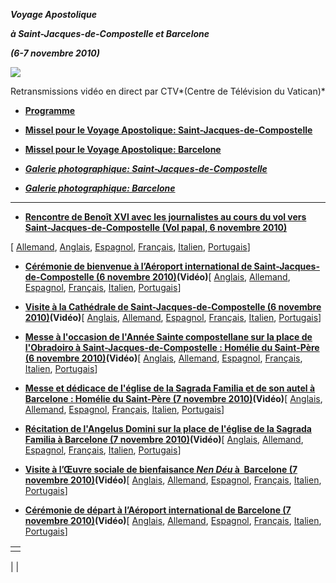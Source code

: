 ***Voyage Apostolique***

***à Saint-Jacques-de-Compostelle et Barcelone***

***(6-7 novembre 2010)***

![](http://www.vatican.va/holy_father/benedict_xvi/travels/2010/img/spagna.jpg)

Retransmissions vidéo en direct par CTV*(Centre de Télévision du Vatican)*

- **[Programme](/content/benedict-xvi/fr/travels/2010/documents/trav_ben-xvi_spagna_20101106.html)**


- **[Missel pour le Voyage Apostolique: **Saint-Jacques-de-Compostelle**](http://www.vatican.va/news_services/liturgy/libretti/2010/messale-santiago2010.pdf)**


- **[Missel pour le Voyage Apostolique: Barcelone](http://www.vatican.va/news_services/liturgy/libretti/2010/messale-barcelona2010.pdf)**

- ***[Galerie photographique: Saint-Jacques-de-Compostelle](http://www.vatican.va/news_services/liturgy/photogallery/2010/20101106/index.html)***

- ***[Galerie photographique: Barcelone](http://www.vatican.va/news_services/liturgy/photogallery/2010/20101107/index.html)***


* * *

- **[Rencontre de Benoît XVI avec les journalistes au cours du vol vers Saint-Jacques-de-Compostelle (Vol papal, 6 novembre 2010)](/content/benedict-xvi/fr/speeches/2010/november/documents/hf_ben-xvi_spe_20101106_intervista-spagna.html)**

\[ [Allemand](/content/benedict-xvi/de/speeches/2010/november/documents/hf_ben-xvi_spe_20101106_intervista-spagna.html), [Anglais](/content/benedict-xvi/en/speeches/2010/november/documents/hf_ben-xvi_spe_20101106_intervista-spagna.html), [Espagnol](/content/benedict-xvi/es/speeches/2010/november/documents/hf_ben-xvi_spe_20101106_intervista-spagna.html), [Français](/content/benedict-xvi/fr/speeches/2010/november/documents/hf_ben-xvi_spe_20101106_intervista-spagna.html), [Italien](/content/benedict-xvi/it/speeches/2010/november/documents/hf_ben-xvi_spe_20101106_intervista-spagna.html), [Portugais](/content/benedict-xvi/pt/speeches/2010/november/documents/hf_ben-xvi_spe_20101106_intervista-spagna.html)\]


- **[Cérémonie de bienvenue à l’Aéroport international de Saint-Jacques-de-Compostelle (6 novembre 2010)](/content/benedict-xvi/fr/speeches/2010/november/documents/hf_ben-xvi_spe_20101106_welcome-compostela.html)(Vidéo)**\[ [Anglais](/content/benedict-xvi/en/speeches/2010/november/documents/hf_ben-xvi_spe_20101106_welcome-compostela.html), [Allemand](/content/benedict-xvi/de/speeches/2010/november/documents/hf_ben-xvi_spe_20101106_welcome-compostela.html), [Espagnol](/content/benedict-xvi/es/speeches/2010/november/documents/hf_ben-xvi_spe_20101106_welcome-compostela.html), [Français](/content/benedict-xvi/fr/speeches/2010/november/documents/hf_ben-xvi_spe_20101106_welcome-compostela.html), [Italien](/content/benedict-xvi/it/speeches/2010/november/documents/hf_ben-xvi_spe_20101106_welcome-compostela.html), [Portugais](/content/benedict-xvi/pt/speeches/2010/november/documents/hf_ben-xvi_spe_20101106_welcome-compostela.html)\]


- **[Visite à la Cathédrale de Saint-Jacques-de-Compostelle (6 novembre 2010)](/content/benedict-xvi/fr/speeches/2010/november/documents/hf_ben-xvi_spe_20101106_cattedrale-compostela.html)(Vidéo)**\[ [Anglais](/content/benedict-xvi/en/speeches/2010/november/documents/hf_ben-xvi_spe_20101106_cattedrale-compostela.html), [Allemand](/content/benedict-xvi/de/speeches/2010/november/documents/hf_ben-xvi_spe_20101106_cattedrale-compostela.html), [Espagnol](/content/benedict-xvi/es/speeches/2010/november/documents/hf_ben-xvi_spe_20101106_cattedrale-compostela.html), [Français](/content/benedict-xvi/fr/speeches/2010/november/documents/hf_ben-xvi_spe_20101106_cattedrale-compostela.html), [Italien](/content/benedict-xvi/it/speeches/2010/november/documents/hf_ben-xvi_spe_20101106_cattedrale-compostela.html), [Portugais](/content/benedict-xvi/pt/speeches/2010/november/documents/hf_ben-xvi_spe_20101106_cattedrale-compostela.html)\]


- **[Messe à l'occasion de l'Année Sainte compostellane sur la place de l'Obradoiro à Saint-Jacques-de-Compostelle : Homélie du Saint-Père (6 novembre 2010)](/content/benedict-xvi/fr/homilies/2010/documents/hf_ben-xvi_hom_20101106_compostela.html)(Vidéo)**\[ [Anglais](/content/benedict-xvi/en/homilies/2010/documents/hf_ben-xvi_hom_20101106_compostela.html), [Allemand](/content/benedict-xvi/de/homilies/2010/documents/hf_ben-xvi_hom_20101106_compostela.html), [Espagnol](/content/benedict-xvi/es/homilies/2010/documents/hf_ben-xvi_hom_20101106_compostela.html), [Français](/content/benedict-xvi/fr/homilies/2010/documents/hf_ben-xvi_hom_20101106_compostela.html), [Italien](/content/benedict-xvi/it/homilies/2010/documents/hf_ben-xvi_hom_20101106_compostela.html), [Portugais](/content/benedict-xvi/pt/homilies/2010/documents/hf_ben-xvi_hom_20101106_compostela.html)\]


- **[Messe et dédicace de l'église de la Sagrada Familia et de son autel à Barcelone : Homélie du Saint-Père (7 novembre 2010)](/content/benedict-xvi/fr/homilies/2010/documents/hf_ben-xvi_hom_20101107_barcelona.html)(Vidéo)**\[ [Anglais](/content/benedict-xvi/en/homilies/2010/documents/hf_ben-xvi_hom_20101107_barcelona.html), [Allemand](/content/benedict-xvi/de/homilies/2010/documents/hf_ben-xvi_hom_20101107_barcelona.html), [Espagnol](/content/benedict-xvi/es/homilies/2010/documents/hf_ben-xvi_hom_20101107_barcelona.html), [Français](/content/benedict-xvi/fr/homilies/2010/documents/hf_ben-xvi_hom_20101107_barcelona.html), [Italien](/content/benedict-xvi/it/homilies/2010/documents/hf_ben-xvi_hom_20101107_barcelona.html), [Portugais](/content/benedict-xvi/pt/homilies/2010/documents/hf_ben-xvi_hom_20101107_barcelona.html)\]


- **[Récitation de l'Angelus Domini sur la place de l'église de la Sagrada Familia à Barcelone (7 novembre 2010)](/content/benedict-xvi/fr/angelus/2010/documents/hf_ben-xvi_ang_20101107_barcelona.html)(Vidéo)**\[ [Anglais](/content/benedict-xvi/en/angelus/2010/documents/hf_ben-xvi_ang_20101107_barcelona.html), [Allemand](/content/benedict-xvi/de/angelus/2010/documents/hf_ben-xvi_ang_20101107_barcelona.html), [Espagnol](/content/benedict-xvi/es/angelus/2010/documents/hf_ben-xvi_ang_20101107_barcelona.html), [Français](/content/benedict-xvi/fr/angelus/2010/documents/hf_ben-xvi_ang_20101107_barcelona.html), [Italien](/content/benedict-xvi/it/angelus/2010/documents/hf_ben-xvi_ang_20101107_barcelona.html), [Portugais](/content/benedict-xvi/pt/angelus/2010/documents/hf_ben-xvi_ang_20101107_barcelona.html)\]


- **[Visite à l’Œuvre sociale de bienfaisance *Nen Déu* à  Barcelone (7 novembre 2010)](/content/benedict-xvi/fr/speeches/2010/november/documents/hf_ben-xvi_spe_20101107_nen-deu.html)(Vidéo)**\[ [Anglais](/content/benedict-xvi/en/speeches/2010/november/documents/hf_ben-xvi_spe_20101107_nen-deu.html), [Allemand](/content/benedict-xvi/de/speeches/2010/november/documents/hf_ben-xvi_spe_20101107_nen-deu.html), [Espagnol](/content/benedict-xvi/es/speeches/2010/november/documents/hf_ben-xvi_spe_20101107_nen-deu.html), [Français](/content/benedict-xvi/fr/speeches/2010/november/documents/hf_ben-xvi_spe_20101107_nen-deu.html), [Italien](/content/benedict-xvi/it/speeches/2010/november/documents/hf_ben-xvi_spe_20101107_nen-deu.html), [Portugais](/content/benedict-xvi/pt/speeches/2010/november/documents/hf_ben-xvi_spe_20101107_nen-deu.html)\]


- **[Cérémonie de départ à l’Aéroport international de Barcelone (7 novembre 2010)](/content/benedict-xvi/fr/speeches/2010/november/documents/hf_ben-xvi_spe_20101107_farewell-barcelona.html)(Vidéo)**\[ [Anglais](/content/benedict-xvi/en/speeches/2010/november/documents/hf_ben-xvi_spe_20101107_farewell-barcelona.html), [Allemand](/content/benedict-xvi/de/speeches/2010/november/documents/hf_ben-xvi_spe_20101107_farewell-barcelona.html), [Espagnol](/content/benedict-xvi/es/speeches/2010/november/documents/hf_ben-xvi_spe_20101107_farewell-barcelona.html), [Français](/content/benedict-xvi/fr/speeches/2010/november/documents/hf_ben-xvi_spe_20101107_farewell-barcelona.html), [Italien](/content/benedict-xvi/it/speeches/2010/november/documents/hf_ben-xvi_spe_20101107_farewell-barcelona.html), [Portugais](/content/benedict-xvi/pt/speeches/2010/november/documents/hf_ben-xvi_spe_20101107_farewell-barcelona.html)\]


|     |
| --- |
|  |

|
|